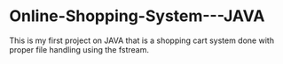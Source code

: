# Online-Shopping-System---JAVA
This is my first project on JAVA that is a shopping cart system done with proper file handling using the fstream.
